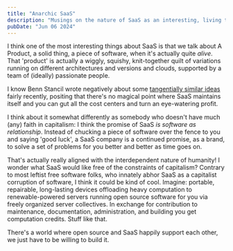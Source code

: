 ```yaml
---
title: "Anarchic SaaS"
description: "Musings on the nature of SaaS as an interesting, living thing that is constrained by capitalism."
pubDate: "Jun 06 2024"
---
```


I think one of the most interesting things about SaaS is that we talk about A Product, a solid thing, a piece of software, when it's actually quite _alive_. That 'product' is actually a wiggly, squishy, knit-together quilt of variations running on different architectures and versions and clouds, supported by a team of (ideally) passionate people.

I know Benn Stancil wrote negatively about some [tangentially similar ideas](https://benn.substack.com/p/do-software-companies-actually-have) fairly recently, positing that there's no magical point where SaaS maintains itself and you can gut all the cost centers and turn an eye-watering profit.

I think about it somewhat differently as somebody who doesn't have much (any) faith in capitalism: I think the promise of SaaS _is software as relationship_. Instead of chucking a piece of software over the fence to you and saying 'good luck', a SaaS company is a continued promise, as a brand, to solve a set of problems for you better and better as time goes on.

That's actually really aligned with the interdependent nature of humanity! I wonder what SaaS would like free of the constraints of capitalism? Contrary to most leftist free software folks, who innately abhor SaaS as a capitalist corruption of software, I think it could be kind of cool. Imagine: portable, repairable, long-lasting devices offloading heavy computation to renewable-powered servers running open source software for you via freely organized server collectives. In exchange for contribution to maintenance, documentation, administration, and building you get computation credits. Stuff like that.

There's a world where open source and SaaS happily support each other, we just have to be willing to build it.
